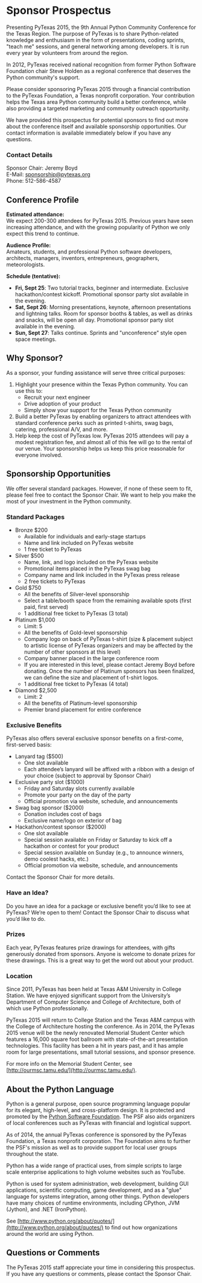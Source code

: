 # Sponsor Prospectus

Presenting PyTexas 2015, the 9th Annual Python Community Conference for the 
Texas Region. The purpose of PyTexas is to share Python-related knowledge and 
enthusiasm in the form of presentations, coding sprints, "teach me" sessions, 
and general networking among developers. It is run every year by volunteers 
from around the region.

In 2012, PyTexas received national recognition from former Python Software 
Foundation chair Steve Holden as a regional conference that deserves the Python 
community's support.

Please consider sponsoring PyTexas 2015 through a financial contribution to the 
PyTexas Foundation, a Texas nonprofit corporation. Your contribution helps the 
Texas area Python community build a better conference, while also providing a 
targeted marketing and community outreach opportunity.

We have provided this prospectus for potential sponsors to find out more about 
the conference itself and available sponsorship opportunities. Our contact 
information is available immediately below if you have any questions.

### Contact Details

Sponsor Chair: Jeremy Boyd<br>
E-Mail: <a href="mailto: sponsorship@pytexas.org">sponsorship@pytexas.org</a><br>
Phone: 512-586-4587<br>

## Conference Profile

**Estimated attendance:**<br>
We expect 200-300 attendees for PyTexas 2015. Previous years have seen 
increasing attendance, and with the growing popularity of Python we only expect 
this trend to continue.

**Audience Profile:**<br>
Amateurs, students, and professional Python software developers, architects, 
managers, inventors, entrepreneurs, geographers, meteorologists.

**Schedule (tentative):**

- **Fri, Sept 25**: Two tutorial tracks, beginner and intermediate. Exclusive 
    hackathon/contest kickoff. Promotional sponsor party slot available in the 
    evening.
- **Sat, Sept 26**: Morning presentations, keynote, afternoon presentations and 
    lightning talks. Room for sponsor booths & tables, as well as drinks and 
    snacks, will be open all day. Promotional sponsor party slot available in 
    the evening.
- **Sun, Sept 27**: Talks continue. Sprints and "unconference" style open space 
    meetings.

## Why Sponsor?

As a sponsor, your funding assistance will serve three critical purposes:

1. Highlight your presence within the Texas Python community. You can use this to:
    - Recruit your next engineer
    - Drive adoption of your product
    - Simply show your support for the Texas Python community
1. Build a better PyTexas by enabling organizers to attract attendees with standard conference perks such as printed t-shirts, swag bags, catering, professional A/V, and more.
1. Help keep the cost of PyTexas low. PyTexas 2015 attendees will pay a modest 
    registration fee, and almost all of this fee will go to the rental of our 
    venue. Your sponsorship helps us keep this price reasonable for everyone 
    involved.

## Sponsorship Opportunities

We offer several standard packages. However, if none of these seem to fit, 
please feel free to contact the Sponsor Chair. We want to help you make the 
most of your investment in the Python community.

### Standard Packages

- Bronze $200
    - Available for individuals and early-stage startups
    - Name and link included on PyTexas website
    - 1 free ticket to PyTexas
- Silver $500
    - Name, link, and logo included on the PyTexas website
    - Promotional items placed in the PyTexas swag bag
    - Company name and link included in the PyTexas press release
    - 2 free tickets to PyTexas
- Gold $750
    - All the benefits of Silver-level sponsorship
    - Select a table/booth space from the remaining available spots (first paid, first served)
    - 1 additional free ticket to PyTexas (3 total)
- Platinum $1,000
    - Limit: 5
    - All the benefits of Gold-level sponsorship
    - Company logo on back of PyTexas t-shirt (size & placement subject to artistic license of PyTexas organizers and may be affected by the number of other sponsors at this level)
    - Company banner placed in the large conference room
    - If you are interested in this level, please contact Jeremy Boyd before donating. Once the number of Platinum sponsors has been finalized, we can define the size and placement of t-shirt logos.
    - 1 additional free ticket to PyTexas (4 total)
- Diamond $2,500
    - Limit: 2
    - All the benefits of Platinum-level sponsorship
    - Premier brand placement for entire conference

### Exclusive Benefits

PyTexas also offers several exclusive sponsor benefits on a first-come, first-served basis:

- Lanyard tag ($500)
    - One slot available
    - Each attendee’s lanyard will be affixed with a ribbon with a design of your choice (subject to approval by Sponsor Chair)
- Exclusive party slot ($1000)
    - Friday and Saturday slots currently available
    - Promote your party on the day of the party
    - Official promotion via website, schedule, and announcements
- Swag bag sponsor ($2000)
    - Donation includes cost of bags
    - Exclusive name/logo on exterior of bag
- Hackathon/contest sponsor ($2000)
    - One slot available
    - Special session available on Friday or Saturday to kick off a hackathon or contest for your product
    - Special session available on Sunday (e.g., to announce winners, demo coolest hacks, etc.)
    - Official promotion via website, schedule, and announcements

Contact the Sponsor Chair for more details.

### Have an Idea?

Do you have an idea for a package or exclusive benefit you’d like to see at 
PyTexas? We’re open to them! Contact the Sponsor Chair to discuss what you’d 
like to do.

### Prizes

Each year, PyTexas features prize drawings for attendees, with gifts generously 
donated from sponsors. Anyone is welcome to donate prizes for these drawings. 
This is a great way to get the word out about your product.

### Location

Since 2011, PyTexas has been held at Texas A&M University in College Station. 
We have enjoyed significant support from the University’s Department of 
Computer Science and College of Architecture, both of which use Python 
professionally.

PyTexas 2015 will return to College Station and the Texas A&M campus with the 
College of Architecture hosting the conference. As in 2014, the PyTexas 2015 
venue will be the newly renovated Memorial Student Center which features a 
16,000 square foot ballroom with state-of-the-art presentation technologies. 
This facility has been a hit in years past, and it has ample room for large 
presentations, small tutorial sessions, and sponsor presence.

For more info on the Memorial Student Center, see [http://ourmsc.tamu.edu/](http://ourmsc.tamu.edu/).

## About the Python Language

Python is a general purpose, open source programming language popular for its 
elegant, high-level, and cross-platform design. It is protected and promoted by 
the [Python Software Foundation](http://www.python.org/psf/). The PSF also aids organizers of local 
conferences such as PyTexas with financial and logistical support.

As of 2014, the annual PyTexas conference is sponsored by the PyTexas 
Foundation, a Texas nonprofit corporation. The Foundation aims to further the 
PSF's mission as well as to provide support for local user groups throughout 
the state.

Python has a wide range of practical uses, from simple scripts to large scale 
enterprise applications to high volume websites such as YouTube.

Python is used for system administration, web development, building GUI 
applications, scientific computing, game development, and as a "glue" language 
for systems integration, among other things. Python developers have many 
choices of runtime environments, including CPython, JVM (Jython), and .NET 
(IronPython).

See [http://www.python.org/about/quotes/](http://www.python.org/about/quotes/) to find out how organizations around 
the world are using Python.

## Questions or Comments

The PyTexas 2015 staff appreciate your time in considering this prospectus. If 
you have any questions or comments, please contact the Sponsor Chair.
